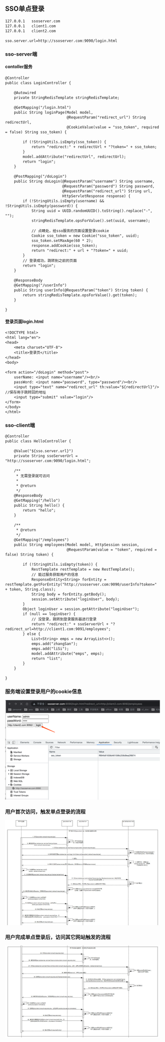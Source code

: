 
## SSO单点登录
    127.0.0.1	ssoserver.com
    127.0.0.1	client1.com
    127.0.0.1	client2.com

    sso.server.url=http://ssoserver.com:9090/login.html

### sso-server端

#### contoller服务
    
    @Controller
    public class LoginController {
    
        @Autowired
        private StringRedisTemplate stringRedisTemplate;
    
        @GetMapping("/login.html")
        public String loginPage(Model model,
                                @RequestParam("redirect_url") String redirectUrl,
                                @CookieValue(value = "sso_token", required = false) String sso_token) {

            if (!StringUtils.isEmpty(sso_token)) {
                return "redirect:" + redirectUrl + "?token=" + sso_token;
            }
            model.addAttribute("redirectUrl", redirectUrl);
            return "login";
        }
    
        @PostMapping("/doLogin")
        public String doLogin(@RequestParam("username") String username,
                              @RequestParam("password") String password,
                              @RequestParam("redirect_url") String url,
                              HttpServletResponse response) {
            if (!StringUtils.isEmpty(username) && !StringUtils.isEmpty(password)) {
                String uuid = UUID.randomUUID().toString().replace("-", "");
                stringRedisTemplate.opsForValue().set(uuid, username);
    
                // 点睛处，给sso服务的页面设置登录cookie
                Cookie sso_token = new Cookie("sso_token", uuid);
                sso_token.setMaxAge(60 * 2);
                response.addCookie(sso_token);
                return "redirect:" + url + "?token=" + uuid;
            }
            // 登录成功，跳转到之前的页面
            return "login";
        }
    
        @ResponseBody
        @GetMapping("/userInfo")
        public String userInfo(@RequestParam("token") String token) {
            return stringRedisTemplate.opsForValue().get(token);
        }
    
    }

#### 登录页面login.html

    <!DOCTYPE html>
    <html lang="en">
    <head>
        <meta charset="UTF-8">
        <title>登录页</title>
    </head>
    <body>
    
    <form action="/doLogin" method="post">
        userName: <input name="username"/><br/>
        passWord: <input name="password", type="password"/><br/>
        <input type="text" name="redirect_url" th:value="${redirectUrl}"/> //保存用于跳转回的地址
        <input type="submit" value="login"/>
    </form>
    </body>
    </html>

### sso-client端

    @Controller
    public class HelloController {
    
        @Value("${sso.server.url}")
        private String ssoServerUrl = "http://ssoserver.com:9090/login.html";
    
        /**
         * 无需登录就可访问
         *
         * @return
         */
        @ResponseBody
        @GetMapping("/hello")
        public String hello() {
            return "hello";
        }
    
        /**
         * @return
         */
        @GetMapping("/employees")
        public String employees(Model model, HttpSession session,
                                @RequestParam(value = "token", required = false) String token) {
    
            if (!StringUtils.isEmpty(token)) {
                RestTemplate restTemplate = new RestTemplate();
                // 能过服务获取用户的信息
                ResponseEntity<String> forEntity = restTemplate.getForEntity("http://ssoserver.com:9090/userInfo?token=" + token, String.class);
                String body = forEntity.getBody();
                session.setAttribute("loginUser", body);
            }
            Object loginUser = session.getAttribute("loginUser");
            if (null == loginUser) {
                // 没登录，跳转到登录服务器进行登录
                return "redirect:" + ssoServerUrl + "?redirect_url=http://client1.com:9091/employees";
            } else {
                List<String> emps = new ArrayList<>();
                emps.add("zhangSan");
                emps.add("liSi");
                model.addAttribute("emps", emps);
                return "list";
            }
        }
    
    }


### 服务端设置登录用户的cookie信息

![](img/img.png)

### 用户首次访问，触发单点登录的流程

![](img/img_1.png)

### 用户完成单点登录后，访问其它网站触发的流程

![](img/img_2.png)


